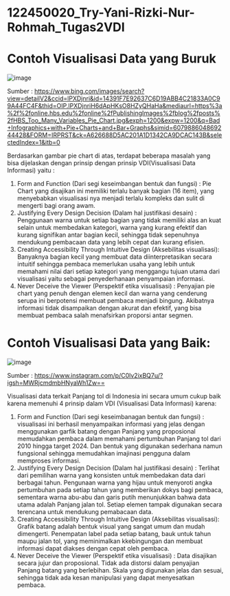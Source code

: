 # 122450020_Try-Yani-Rizki-Nur-Rohmah_Tugas2VDI
# Contoh Visualisasi Data yang Buruk
![image](https://github.com/user-attachments/assets/eec583bc-cfaf-4ab1-b08e-c80d3b6e5b05)

Sumber : https://www.bing.com/images/search?view=detailV2&ccid=lPXDjnri&id=14391F7E92637C6D19ABB4C21833A0C99A44FC4F&thid=OIP.lPXDjnriH6dApHKsO8HZyQHaHa&mediaurl=https%3a%2f%2fonline.hbs.edu%2fonline%2fPublishingImages%2fblog%2fposts%2fHBS_Too_Many_Variables_Pie_Chart.jpg&exph=1200&expw=1200&q=Bad+Infographics+with+Pie+Charts+and+Bar+Graphs&simid=607988604869244428&FORM=IRPRST&ck=A626688D5AC201A1D1342CA9DCAC143B&selectedIndex=1&itb=0

Berdasarkan gambar pie chart di atas, terdapat beberapa masalah yang bisa dijelaskan dengan prinsip dengan prinsip VDI(Visualisasi Data Informasi) yaitu :
  1.	Form and Function (Dari segi keseimbangan bentuk dan fungsi) :
Pie Chart yang disajikan ini memiliki terlalu banyak bagian (16 item), yang menyebabkan visualisasi nya menjadi terlalu kompleks dan sulit di mengerti bagi orang awam. 
  2. Justifying Every Design Decision	(Dalam hal justifikasi desain) :
Penggunaan warna untuk setiap bagian yang tidak memiliki alas an kuat selain untuk membedakan kategori, warna yang kurang efektif dan kurang signifikan antar bagian kecil, sehingga tidak sepenuhnya mendukung pembacaan data yang lebih cepat dan kurang efisien.
  3.	Creating Accessibility Through Intuitive Design (Aksebilitas visualisasi):
Banyaknya bagian kecil yang membuat data diinterpretasikan secara intuitif sehingga pembaca memerlukan usaha yang lebih untuk memahami nilai dari setiap kategori yang menggangu tujuan utama dari visualisasi yaitu sebagai penyederhanaan penyampaian informasi.
  4.	Never Deceive the Viewer (Perspektif etika visualisasi) :
Penyajian pie chart yang penuh dengan elemen kecil dan warna yang cenderung serupa ini berpotensi membuat pembaca menjadi bingung. Akibatnya informasi tidak disampaikan dengan akurat dan efektif, yang bisa membuat pembaca salah menafsirkan proporsi antar segmen.

# Contoh Visualisasi Data yang Baik:

![image](https://github.com/user-attachments/assets/905bf327-c195-41ef-8913-d65e7109b77c)

Sumber : https://www.instagram.com/p/C0lv2ixBQ7u/?igsh=MWRjcmdmbHNyaWh1Zw==

Visualisasi data terkait Panjang tol di Indonesia ini secara umum cukup baik karena memenuhi 4 prinsip dalam VDI (Visualisasi Data Informasi) karena:
  1.	Form and Function (Dari segi keseimbanagan bentuk dan fungsi) :
visualisasi ini berhasil menyampaikan informasi yang jelas dengan menggunakan garfik batang dengan Panjang yang proposional memudahkan pembaca dalam memahami pertumbuhan Panjang tol dari 2010 hingga target 2024. Dan bentuk yang digunakan sederhana namun fungsional sehingga memudahkan imajinasi pengguna dalam memproses informasi. 
  2.	Justifying Every Design Decision	(Dalam hal justifikasi desain) :
Terlihat dari pemilihan warna yang konsisten untuk membedakan data dari berbagai tahun. Pengunaan warna yang hijau untuk menyoroti angka pertumbuhan pada setiap tahun yang memberikan dokys bagi pembaca, sementara warna abu-abu dan garis putih menunjukkan bahwa data utama adalah Panjang jalan tol. Setiap elemen tampak digunakan secara terencana untuk mendukung pemabacaan data.
  3.	Creating Accessibility Through Intuitive Design (Aksebilitas visualisasi):
Grafik batang adalah bentuk visual yang sangat umum dan mudah dimengerti. Penempatan label pada setiap batang, bauk untuk tahun maupu jalan tol, yang meminimalkan kkebingungan dan membuat informasi dapat diakses dengan cepat oleh pembaca.
  4. 	Never Deceive the Viewer (Perspektif etika visualisasi) :
Data disajikan secara jujur dan proposional. Tidak ada distorsi dalam penyajian Panjang batang yang berlebihan. Skala yang digunakan jelas dan sesuai, sehingga tidak ada kesan manipulasi yang dapat menyesatkan pembaca.




